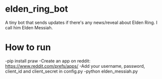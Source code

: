 # elden_ring_bot
A tiny bot that sends updates if there's any news/reveal about Elden Ring.
I call him Elden Messiah.

# How to run
-pip install praw
-Create an app on reddit: https://www.reddit.com/prefs/apps/
-Add your username, password, client_id and client_secret in config.py
-python elden_messiah.py
